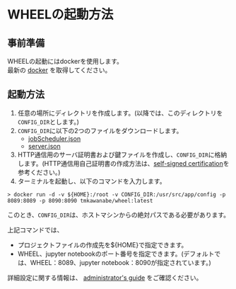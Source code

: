# WHEELの起動方法 

## 事前準備
WHEELの起動にはdockerを使用します。  
最新の [docker](https://www.docker.com/) を取得してください。

## 起動方法
1. 任意の場所にディレクトリを作成します。(以降では、このディレクトリを`CONFIG_DIR`とします。)
2. `CONFIG_DIR`に以下の2つのファイルをダウンロードします。
    - [jobScheduler.json](https://raw.githubusercontent.com/RIKEN-RCCS/WHEEL/master/app/config/jobScheduler.json)
    - [server.json](https://raw.githubusercontent.com/RIKEN-RCCS/WHEEL/master/app/config/server.json)
3.  HTTP通信用のサーバ証明書および鍵ファイルを作成し、`CONFIG_DIR`に格納します。(HTTP通信用自己証明書の作成方法は、[self-signed certification](../../../self-signed_certification.md)を参考ください。)
4. ターミナルを起動し、以下のコマンドを入力します。

```
> docker run -d -v ${HOME}:/root -v CONFIG_DIR:/usr/src/app/config -p 8089:8089 -p 8090:8090 tmkawanabe/wheel:latest
```

このとき、`CONFIG_DIR`は、ホストマシンからの絶対パスである必要があります。

上記コマンドでは、

- プロジェクトファイルの作成先を${HOME}で指定できます。
- WHEEL、jupyter notebookのポート番号を指定できます。(デフォルトでは、WHEEL：8089、jupyter notebook：8090が指定されています。)

詳細設定に関する情報は、 [administrator's guide](../../../AdminGuide.md) をご確認ください。